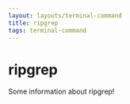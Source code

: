 ```yaml
---
layout: layouts/terminal-command
title: ripgrep
tags: terminal-command
---
```


# ripgrep

Some information about ripgrep!
